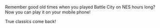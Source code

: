 Remember good old times when you played Battle City on NES hours long? Now you can play it on your mobile phone!

True classics come back!